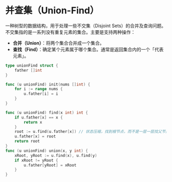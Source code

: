 # 并查集（Union-Find）

一种树型的数据结构，用于处理一些不交集（Disjoint Sets）的合并及查询问题。不交集指的是一系列没有重复元素的集合。主要是支持两种操作：

- **合并（Union）**：将两个集合合并成一个集合。
- **查找（Find）**：确定某个元素属于哪个集合。通常是返回集合内的一个「代表元素」。

```go
type unionFind struct {
	father []int
}

func (u unionFind) init(nums []int) {
	for i := range nums {
		u.father[i] = i
	}
}

func (u unionFind) find(x int) int {
	if u.father[x] == x {
		return x
	}
	root := u.find(u.father[x]) // 状态压缩，找到根节点，而不是一层一层找父节点
	u.father[x] = root
	return root
}
func (u unionFind) union(x, y int) {
	xRoot, yRoot := u.find(x), u.find(y)
	if xRoot != yRoot {
		u.father[yRoot] = xRoot
	}
}
```

